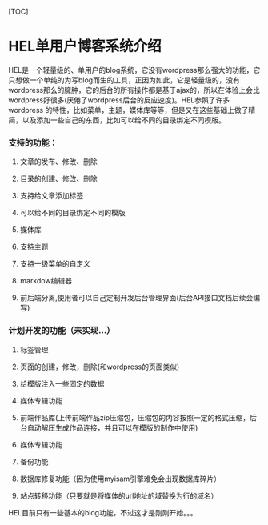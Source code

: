 [TOC]

# HEL单用户博客系统介绍

HEL是一个轻量级的、单用户的blog系统，它没有wordpress那么强大的功能，它只想做一个单纯的为写blog而生的工具，正因为如此，它是轻量级的，没有wordpress那么的臃肿，它的后台的所有操作都是基于ajax的，所以在体验上会比wordpress好很多(厌倦了wordpress后台的反应速度)。HEL参照了许多wordpress 的特性，比如菜单，主题，媒体库等等，但是又在这些基础上做了精简，以及添加一些自己的东西，比如可以给不同的目录绑定不同模版。

### 支持的功能：

1. 文章的发布、修改、删除

2. 目录的创建、修改、删除

3. 支持给文章添加标签

4. 可以给不同的目录绑定不同的模版

5. 媒体库

6. 支持主题

7. 支持一级菜单的自定义

8. markdow编辑器

9. 前后端分离,使用者可以自己定制开发后台管理界面(后台API接口文档后续会编写)

### 计划开发的功能（未实现...）

1. 标签管理

2. 页面的创建，修改，删除(和wordpress的页面类似)

3. 给模版注入一些固定的数据

4. 媒体专辑功能

5. 前端作品库(上传前端作品zip压缩包，压缩包的内容按照一定的格式压缩，后台自动解压生成作品连接，并且可以在模版的制作中使用)

6. 媒体专辑功能

7. 备份功能

8. 数据库修复功能（因为使用myisam引擎难免会出现数据库碎片）

9. 站点转移功能（只要就是将媒体的url地址的域替换为行的域名）


HEL目前只有一些基本的blog功能，不过这才是刚刚开始。。。